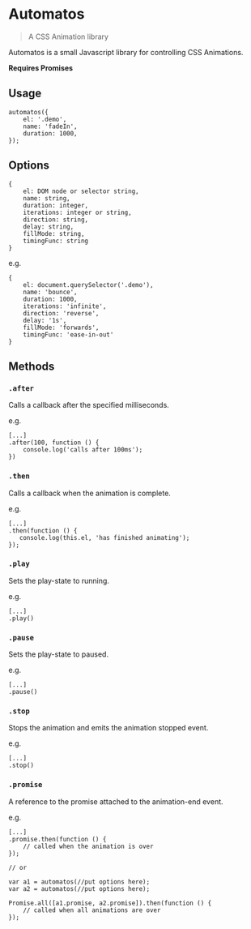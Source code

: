 # Automatos
> A CSS Animation library

Automatos is a small Javascript library for controlling CSS Animations.

**Requires Promises**

## Usage

```
automatos({
    el: '.demo',
    name: 'fadeIn',
    duration: 1000,
});
```

## Options

```
{
    el: DOM node or selector string,
    name: string,
    duration: integer,
    iterations: integer or string,
    direction: string,
    delay: string,
    fillMode: string,
    timingFunc: string
}
```
e.g.

```
{
    el: document.querySelector('.demo'),
    name: 'bounce',
    duration: 1000,
    iterations: 'infinite',
    direction: 'reverse',
    delay: '1s',
    fillMode: 'forwards',
    timingFunc: 'ease-in-out'
}
```

## Methods

### `.after`

Calls a callback after the specified milliseconds.

e.g.

```
[...]
.after(100, function () {
    console.log('calls after 100ms');
})
```

### `.then`

Calls a callback when the animation is complete.

e.g.

```
[...]
.then(function () {
   console.log(this.el, 'has finished animating');
});
```

### `.play`

Sets the play-state to running.

e.g.

```
[...]
.play()
```

### `.pause`

Sets the play-state to paused.

e.g.

```
[...]
.pause()
```

### `.stop`

Stops the animation and emits the animation stopped event.

e.g.

```
[...]
.stop()
```

### `.promise`

A reference to the promise attached to the animation-end event.

e.g.

```
[...]
.promise.then(function () {
    // called when the animation is over
});

// or

var a1 = automatos(//put options here);
var a2 = automatos(//put options here);

Promise.all([a1.promise, a2.promise]).then(function () {
    // called when all animations are over
});

```
